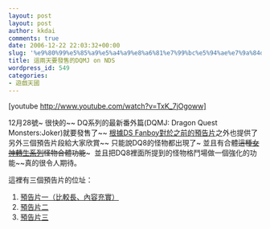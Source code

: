 ```yaml
---
layout: post
layout: post
author: kkdai
comments: true
date: 2006-12-22 22:03:32+00:00
slug: '%e9%80%99%e5%85%a9%e5%a4%a9%e8%a6%81%e7%99%bc%e5%94%ae%e7%9a%84dqmj-on-nds'
title: 這兩天要發售的DQMJ on NDS
wordpress_id: 549
categories:
- 遊戲天國
---
```


[youtube http://www.youtube.com/watch?v=TxK_7jOgoww]

12月28號~ 很快的~~ DQ系列的最新番外篇(DQMJ: Dragon Quest Monsters:Joker)就要發售了~~  [根據DS Fanboy對於之前的預告片](http://www.dsfanboy.com/2006/12/21/japanese-site-has-plenty-of-dqmj-videos/)之外也提供了另外三個預告片段給大家欣賞~~ 只能說DQ8的怪物都出現了~ 並且有合體~~這種[女神轉生系列](http://lucifer.fantasy.org.tw/fantasy/acg/009dds/index.htm)怪物合體功能~~~  並且把DQ8裡面所提到的怪物格鬥場做一個強化的功能~~真的很令人期待。

這裡有三個預告片的位址：

  1. [預告片一（比較長、內容充實）](http://touch-ds.jp/crv/vol2/player.html?mv=promotion)
  2. [預告片二](http://touch-ds.jp/crv/vol2/player.html?mv=tvcm_legend)
  3. [預告片三](http://touch-ds.jp/crv/vol2/player.html?mv=tvcm_monster)
